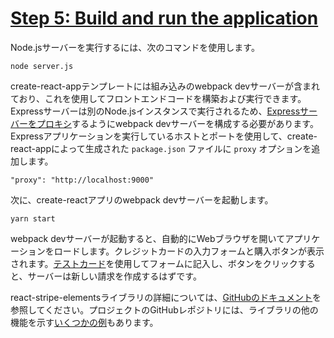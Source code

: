 # [Step 5: Build and run the application](https://stripe.com/docs/recipes/elements-react#run-application)
Node.jsサーバーを実行するには、次のコマンドを使用します。

```
node server.js
```
create-react-appテンプレートには組み込みのwebpack devサーバーが含まれており、これを使用してフロントエンドコードを構築および実行できます。 Expressサーバーは別のNode.jsインスタンスで実行されるため、[Expressサーバーをプロキシ](https://github.com/facebook/create-react-app/blob/master/packages/react-scripts/template/README.md#proxying-api-requests-in-development)するようにwebpack devサーバーを構成する必要があります。 Expressアプリケーションを実行しているホストとポートを使用して、create-react-appによって生成された `package.json` ファイルに `proxy` オプションを追加します。

```
"proxy": "http://localhost:9000"
```

次に、create-reactアプリのwebpack devサーバーを起動します。

```
yarn start
```

webpack devサーバーが起動すると、自動的にWebブラウザを開いてアプリケーションをロードします。クレジットカードの入力フォームと購入ボタンが表示されます。[テストカード](https://stripe.com/docs/testing)を使用してフォームに記入し、ボタンをクリックすると、サーバーは新しい請求を作成するはずです。

react-stripe-elementsライブラリの詳細については、[GitHubのドキュメント](https://github.com/stripe/react-stripe-elements/blob/master/README.md)を参照してください。プロジェクトのGitHubレポジトリには、ライブラリの他の機能を示す[いくつかの例](https://github.com/stripe/react-stripe-elements/tree/master/demo)もあります。
